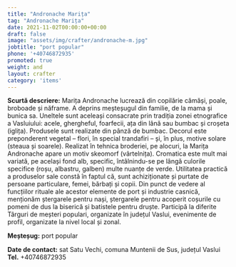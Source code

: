 ```yaml
---
title: "Andronache Marița"
tag: "Andronache Marița"
date: 2021-11-02T00:00:00+00:00
draft: false
image: "assets/img/crafter/andronache-m.jpg"
jobtitle: "port popular"
phone: '+40746872935'
promoted: true
weight: and
layout: crafter
category: 'items'
---
```

**Scurtă  descriere:**  Marița  Andronache  lucrează  din  copilărie cămăși, poale, broboade și năframe. A deprins meșteșugul din familie, de la mama și bunica sa. Uneltele sunt aceleași consacrate prin tradiția zonei etnografice a Vasluiului: acele, ghergheful, foarfecii, ața din lână sau bumbac și croșeta (iglița). Produsele sunt realizate din pânză de bumbac. Decorul este preponderent vegetal – flori, în special trandafiri – și, în plus, motive solare (steaua și soarele). Realizat în tehnica broderiei,  pe  alocuri,  la  Marița  Andronache  apare  un  motiv skeomorf (vârtelnița). Cromatica este mult mai variată, pe același fond alb, specific, întâlnindu-se pe lângă culorile specifice (roșu, albastru, galben) multe nuanțe de verde. Utilitatea practică a produselor sale constă în faptul că, sunt achiziționate și purtate de persoane particulare, femei, bărbați și copii. Din punct de vedere al funcțiilor rituale ale acestor elemente de port și industrie casnică, menționăm ștergarele pentru nași, ștergarele pentru acoperit coșurile cu pomeni de dus la biserică și batistele pentru druște. Participă la diferite Târguri de meșteri populari, organizate în județul Vaslui, evenimente de profil, organizate la nivel local și zonal.

**Meșteșug:** port popular  

**Date de contact:** sat Satu Vechi, comuna Muntenii de Sus, județul Vaslui  
**Tel.** +40746872935